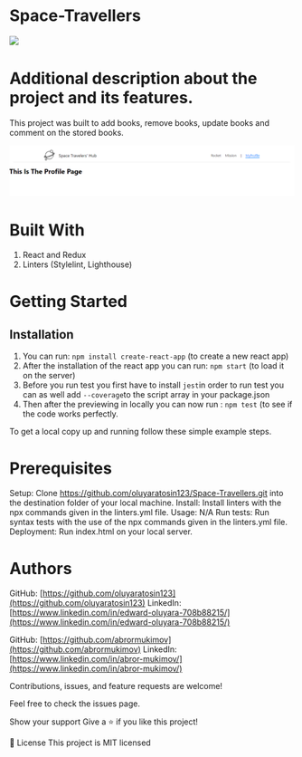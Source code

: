 # Space-Travellers

![](https://img.shields.io/badge/Microverse-blueviolet)

# Additional description about the project and its features.

This project was built to add books, remove books, update books and comment on the stored books.

![](/src/assets/AddNav.PNG)

# Built With

1. React and Redux
2. Linters (Stylelint, Lighthouse)

# Getting Started

## Installation
1. You can run: `npm install create-react-app` (to create a new react app) 
2. After the installation of the react app you can run: `npm start` (to load it on the server)
3. Before you run test you first have to install `jest`in order to run test you can as well add `--coverage`to the script array in your package.json
4. Then after the previewing in locally you can now run : `npm test` (to see if the code works perfectly.

To get a local copy up and running follow these simple example steps.

# Prerequisites

Setup: Clone https://github.com/oluyaratosin123/Space-Travellers.git into the destination folder of your local machine.
Install: Install linters with the npx commands given in the linters.yml file.
Usage: N/A
Run tests: Run syntax tests with the use of the npx commands given in the linters.yml file.
Deployment: Run index.html on your local server.

# Authors

GitHub: [https://github.com/oluyaratosin123](https://github.com/oluyaratosin123)
LinkedIn: [https://www.linkedin.com/in/edward-oluyara-708b88215/](https://www.linkedin.com/in/edward-oluyara-708b88215/)

GitHub: [https://github.com/abrormukimov](https://github.com/abrormukimov)
LinkedIn: [https://www.linkedin.com/in/abror-mukimov/](https://www.linkedin.com/in/abror-mukimov/)

Contributions, issues, and feature requests are welcome!

Feel free to check the issues page.

Show your support
Give a ⭐️ if you like this project!

📝 License
This project is MIT licensed